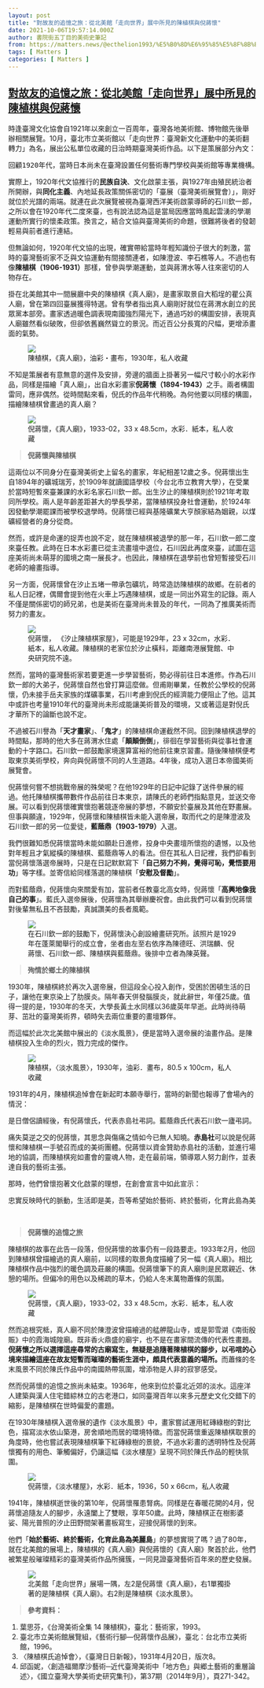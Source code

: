 ```yaml
---
layout: post
title: "對故友的追憶之旅：從北美館「走向世界」展中所見的陳植棋與倪蔣懷"
date: 2021-10-06T19:57:14.000Z
author: 書院街五丁目的美術史筆記
from: https://matters.news/@ecthelion1993/%E5%B0%8D%E6%95%85%E5%8F%8B%E7%9A%84%E8%BF%BD%E6%86%B6%E4%B9%8B%E6%97%85-%E5%BE%9E%E5%8C%97%E7%BE%8E%E9%A4%A8-%E8%B5%B0%E5%90%91%E4%B8%96%E7%95%8C-%E5%B1%95%E4%B8%AD%E6%89%80%E8%A6%8B%E7%9A%84%E9%99%B3%E6%A4%8D%E6%A3%8B%E8%88%87%E5%80%AA%E8%94%A3%E6%87%B7-bafyreidptadfyp42bncggmiemwt63bsixusjaz5hwjx6mbetpm2kkvtnea
tags: [ Matters ]
categories: [ Matters ]
---
```

<!--1633550234000-->
[對故友的追憶之旅：從北美館「走向世界」展中所見的陳植棋與倪蔣懷](https://matters.news/@ecthelion1993/%E5%B0%8D%E6%95%85%E5%8F%8B%E7%9A%84%E8%BF%BD%E6%86%B6%E4%B9%8B%E6%97%85-%E5%BE%9E%E5%8C%97%E7%BE%8E%E9%A4%A8-%E8%B5%B0%E5%90%91%E4%B8%96%E7%95%8C-%E5%B1%95%E4%B8%AD%E6%89%80%E8%A6%8B%E7%9A%84%E9%99%B3%E6%A4%8D%E6%A3%8B%E8%88%87%E5%80%AA%E8%94%A3%E6%87%B7-bafyreidptadfyp42bncggmiemwt63bsixusjaz5hwjx6mbetpm2kkvtnea)
------

<div>
<p>時逢臺灣文化協會自1921年以來創立一百周年，臺灣各地美術館、博物館先後舉辦相關展覽。10月，臺北市立美術館以「走向世界：臺灣新文化運動中的美術翻轉力」為名，展出公私單位收藏的日治時期臺灣美術作品。以下是策展部分內文：</p><pre class="ql-syntax">回顧1920年代，當時日本尚未在臺灣設置任何藝術專門學校與美術館等專業機構。若要實踐藝術創作志業，多半只能赴日或留歐、參加美術競賽獲奬而受肯定，因此需具備相當經濟背景的學子才有可能。在民族自尊心的驅使下，臺灣藝術家為能爭取與日本藝術家平等的地位，期許藉由美術創作以累積臺灣的文化深度，他們付出極大的努力留學、參與日本的官展；以及1927年之後，在總督府主導下於臺灣開辦的「臺展」、「府展」；或入選法國沙龍展。不僅在美術創作上獲得社會聲譽，也開創臺灣美術輝煌的年代。</pre><p>實際上，1920年代文協推行的<strong>民族自決</strong>、文化啟蒙主張，與1927年由殖民統治者所開辦，與<strong>同化主義</strong>、內地延長政策關係密切的「臺展（臺灣美術展覽會）」，剛好就位於光譜的兩端。就連在此次展覽被視為臺灣西洋美術啟蒙導師的石川欽一郎，之所以會在1920年代二度來臺，也有說法認為這是當局因應當時風起雲湧的學潮運動所實行的懷柔政策。換言之，結合文協與臺灣美術的命題，很難將後者的發韌輕易與前者進行連結。</p><p>但無論如何，1920年代文協的出現，確實帶給當時年輕知識份子很大的刺激，當時的臺灣藝術家不乏與文協運動有間接關連者，如陳澄波、李石樵等人。不過也有像<strong>陳植棋（1906-1931）</strong>那樣，曾參與學潮運動，並與蔣渭水等人往來密切的人物存在。</p><p>掛在北美館其中一間展廳中央的陳植棋《真人廟》，是畫家取景自大稻埕的瞿公真人廟，曾在第四回臺展獲得特選。曾有學者指出真人廟剛好就位在蔣渭水創立的民眾黨本部旁。畫家透過暖色調表現南國強烈陽光下，通過巧妙的構圖安排，表現真人廟雖然看似破敗，但卻依舊巍然聳立的景況。而近百公分長寬的尺幅，更增添畫面的氣勢。</p><figure class="image"><img src="https://assets.matters.news/embed/11573f22-18a5-430e-b8de-d28d4c4ae3c3.jpeg" data-asset-id="11573f22-18a5-430e-b8de-d28d4c4ae3c3" referrerpolicy="no-referrer"><figcaption><span>陳植棋，《真人廟》，油彩・畫布，1930年，私人收藏</span></figcaption></figure><p>不知是策展者有意無意的選件及安排，旁邊的牆面上掛著另一幅尺寸較小的水彩作品，同樣是描繪「真人廟」，出自水彩畫家<strong>倪蔣懷（1894-1943）</strong>之手。兩者構圖雷同，應非偶然。從時間點來看，倪氏的作品年代稍晚。為何他要以同樣的構圖，描繪陳植棋曾畫過的真人廟？</p><figure class="image"><img src="https://assets.matters.news/embed/86cd0e69-fc71-45cc-b8d7-5a2fd8996069.jpeg" data-asset-id="86cd0e69-fc71-45cc-b8d7-5a2fd8996069" referrerpolicy="no-referrer"><figcaption><span>倪蔣懷，《真人廟》，1933-02，33 x 48.5cm，水彩．紙本，私人收藏</span></figcaption></figure><blockquote><strong>倪蔣懷與陳植棋</strong></blockquote><p>這兩位以不同身分在臺灣美術史上留名的畫家，年紀相差12歲之多。倪蔣懷出生自1894年的礦城瑞芳，於1909年就讀國語學校（今台北市立教育大學），在受業於當時短暫來臺兼課的水彩名家石川欽一郎。出生汐止的陳植棋則於1921年考取同所學校。兩人是年齡差距甚大的學長學弟，當陳植棋投身社會運動，於1924年因發動學潮罷課而被學校退學時。倪蔣懷已經與基隆礦業大亨顏家結為姻親，以煤礦經營者的身分從商。</p><p>然而，或許是命運的捉弄也說不定，就在陳植棋被退學的那一年，石川欽一郎二度來臺任教。此時在日本水彩畫已從主流畫壇中退位，石川因此再度來臺，試圖在這座美術尚未萌芽的國境之南一展長才。也因此，陳植棋在退學前也曾短暫接受石川老師的繪畫指導。</p><p>另一方面，倪蔣懷曾在汐止五堵一帶承包礦坑，時常造訪陳植棋的故鄉。在前者的私人日記裡，偶爾會提到他在火車上巧遇陳植棋，或是一同出外寫生的記錄。兩人不僅是關係密切的師兄弟，也是美術在臺灣尚未普及的年代，一同為了推廣美術而努力的畫友。</p><figure class="image"><img src="https://assets.matters.news/embed/953b5861-243e-461e-93f6-7bb1a96078e0.jpeg" data-asset-id="953b5861-243e-461e-93f6-7bb1a96078e0" referrerpolicy="no-referrer"><figcaption><span>倪蔣懷， 《汐止陳植棋家屋》，可能是1929年，23 x 32cm，水彩．紙本，私人收藏。陳植棋的老家位於汐止橫科，距離南港展覽館、中央研究院不遠。</span></figcaption></figure><p>然而，當時的臺灣藝術家若要更進一步學習藝術，勢必得前往日本進修。作為石川欽一郎的大弟子，倪蔣懷自然也曾打算這麼做。但甫剛畢業，任教於公學校的倪蔣懷，仍未接手岳夫家族的煤礦事業，石川考慮到倪氏的經濟能力便阻止了他。這其中或許也考量1910年代的臺灣尚未形成能讓美術普及的環境，又或著這是對倪氏才華所下的論斷也說不定。</p><p>不過被石川譽為「<strong>天才畫家</strong>」、「<strong>鬼才</strong>」的陳植棋命運截然不同。回到陳植棋退學的時間點，那時的他大多在蔣渭水住處「<strong>顛顛倒倒</strong>」，徘徊在學習藝術與從事社會運動的十字路口。石川欽一郎鼓勵家境還算富裕的他前往東京習畫。隨後陳植棋便考取東京美術學校，奔向與倪蔣懷不同的人生道路。4年後，成功入選日本帝國美術展覽會。</p><p>倪蔣懷何嘗不想挑戰帝展的殊榮呢？在他1929年的日記中記錄了送件參展的經過。他托陳植棋攜帶數件作品前往日本東京，請陳氏的老師們指點意見，並送交帝展。可以看到倪蔣懷確實懷抱著競逐帝展的夢想，不願安於臺展及其他在野畫展。但事與願違，1929年，倪蔣懷和陳植棋皆未能入選帝展，取而代之的是陳澄波及石川欽一郎的另一位愛徒，<strong>藍蔭鼎（1903-1979）</strong>入選。</p><p>我們很難知悉倪蔣懷當時未能如願赴日進修，投身中央畫壇所懷抱的遺憾，以及他對年輕且才氣縱橫的陳植棋、藍蔭鼎等人的看法。但在其私人日記裡，我們卻看到當倪蔣懷落選帝展時，只是在日記默默寫下「<strong>自己努力不夠，覺得可恥，覺悟要用功</strong>」等字樣。並寄信給同樣落選的陳植棋「<strong>安慰及督勵</strong>」。</p><p>而對藍蔭鼎，倪蔣懷向來關愛有加，當前者任教臺北高女時，倪蔣懷「<strong>高興地像我自己的事</strong>」。藍氏入選帝展後，倪蔣懷為其舉辦慶祝會。由此我們可以看到倪蔣懷對後輩無私且不吝鼓勵，真誠讚美的長者風範。</p><figure class="image"><img src="https://assets.matters.news/embed/f2f1360c-c938-47fc-9c58-a4ba9b8190e3.jpeg" data-asset-id="f2f1360c-c938-47fc-9c58-a4ba9b8190e3" referrerpolicy="no-referrer"><figcaption><span>在石川欽一郎的鼓勵下，倪蔣懷決心創設繪畫研究所。該照片是1929年在蓬萊閣舉行的成立會，坐者由左至右依序為陳德旺、洪瑞麟、倪蔣懷、石川欽一郎、陳植棋與藍蔭鼎。後排中立者為陳英聲。</span></figcaption></figure><blockquote><strong>殉情於鄉土的陳植棋</strong></blockquote><p>1930年，陳植棋終於再次入選帝展，但這段全心投入創作，受困於困頓生活的日子，讓他在東京染上了肋膜炎。隔年春天併發腦膜炎，就此辭世，年僅25歲。值得一提的是，1930年的冬天，大學長黃土水同樣以36歲英年早逝。此時尚待萌芽、茁壯的臺灣美術界，頓時失去兩位重要的畫壇夥伴。</p><p>而這幅於此次北美館中展出的《淡水風景》，便是當時入選帝展的油畫作品。是陳植棋投入生命的烈火，戮力完成的傑作。</p><figure class="image"><img src="https://assets.matters.news/embed/bd7093b9-40a2-4a02-9c30-a23d0011dd56.jpeg" data-asset-id="bd7093b9-40a2-4a02-9c30-a23d0011dd56" referrerpolicy="no-referrer"><figcaption><span>陳植棋，〈淡水風景〉，1930年，油彩．畫布，80.5 x 100cm，私人收藏</span></figcaption></figure><p>1931年的4月，陳植棋追悼會在新起町本願寺舉行，當時的新聞也報導了會場內的情況：</p><pre class="ql-syntax">是日僧侶讀經後，有倪蔣懷氏，代表赤島社弔詞。藍蔭鼎氏代表石川欽一廬弔詞。楊佐三郎氏，披讀弔電數十通，各聲淚俱下。</pre><p><span>痛失莫逆之交的倪蔣懷，其思念與傷痛之情如今已無人知曉。</span><strong>赤島社</strong><span>可以說是倪蔣懷和陳植棋一手號召而成的美術團體。倪蔣懷以資金贊助赤島社的活動，並進行場地的協調，而陳植棋宛如畫會的靈魂人物，走在最前端，領導眾人努力創作，並表達自我的藝術主張。</span></p><p><span>那時，他們曾懷抱著文化啟蒙的理想，在創會宣言中如此宣示：</span></p><pre class="ql-syntax">忠實反映時代的脈動，生活即是美，吾等希望始於藝術、終於藝術，化育此島為美麗島。愛好藝術的我們，心懷為鄉土臺灣島殉情，隨時以兢兢業業的傻勁，不忘研究、精進。赤島社的使命在此，吾等之生活亦在此。</pre><p><br></p><blockquote><strong>倪蔣懷的追憶之旅</strong></blockquote><p>陳植棋的故事在此告一段落，但倪蔣懷的故事仍有一段路要走。1933年2月，他回到陳植棋曾描繪過的真人廟前，以同樣的取景角度描繪了另一幅《真人廟》。相比陳植棋作品中強烈的暖色調及莊嚴的構圖。倪蔣懷筆下的真人廟則是民眾親近、休憩的場所。但偏冷的用色以及稀疏的草木，仍給人冬末萬物蕭條的氛圍。</p><figure class="image"><img src="https://assets.matters.news/embed/86cd0e69-fc71-45cc-b8d7-5a2fd8996069.jpeg" data-asset-id="86cd0e69-fc71-45cc-b8d7-5a2fd8996069" referrerpolicy="no-referrer"><figcaption><span>倪蔣懷，《真人廟》，1933-02，33 x 48.5cm，水彩．紙本，私人收藏</span></figcaption></figure><p>然而追根究柢，真人廟不同於陳澄波曾描繪過的艋舺龍山寺，或是郭雪湖《南街殷賑》中的霞海城隍廟。既非香火鼎盛的廟宇，也不是在畫家間流傳的代表性畫題。<strong>倪蔣懷之所以選擇這座尋常的古廟寫生，無疑是追隨著陳植棋的腳步，以弔唁的心境來描繪這座在故友短暫而璀璨的藝術生涯中，頗具代表意義的場所。</strong>而蕭條的冬末風景不同於陳氏作品中的南國熱帶氛圍，增添物是人非的寂寥感受。</p><p>然而倪蔣懷的追憶之旅尚未結束。1936年，他來到位於臺北近郊的淡水。這座洋人建築與漢人住宅錯綜林立的古老港口，如同臺灣百年以來多元歷史文化交錯下的縮影，是陳植棋在世時偏愛的畫題。</p><p>在1930年陳植棋入選帝展的遺作《淡水風景》中，畫家嘗試運用紅磚綠樹的對比色，描寫淡水依山築港，房舍順地而居的環境特徵。而當倪蔣懷重返陳植棋取景的角度時，他也嘗試表現陳植棋筆下紅磚綠樹的景貌，不過水彩畫的透明特性及倪蔣懷獨有的用色、筆觸偏好，仍讓這幅《淡水樓屋》呈現不同於陳氏作品的輕快氛圍。<br class="smart"></p><figure class="image"><img src="https://assets.matters.news/embed/4b0f4dc3-767a-4fc9-908d-ac3903f24bae.jpeg" data-asset-id="4b0f4dc3-767a-4fc9-908d-ac3903f24bae" referrerpolicy="no-referrer"><figcaption><span>倪蔣懷，《淡水樓屋》，水彩．紙本，1936，50 x 66cm，私人收藏</span></figcaption></figure><p>1941年，陳植棋逝世後的第10年，倪蔣懷罹患腎病。同樣是在春暖花開的4月，倪蔣懷追隨友人的腳步，永遠闔上了雙眼，享年50歲。此時，陳植棋正在樹影婆娑、陽光普照的汐止田野間架著畫板寫生，迎接倪蔣懷的到來。</p><p>他們「<strong>始於藝術、終於藝術，化育此島為美麗島</strong>」的夢想實現了嗎？過了80年，就在北美館的展場上，陳植棋的《真人廟》與倪蔣懷的《真人廟》聚首於此，他們被繁星般璀璨精彩的臺灣美術作品所擁簇，一同見證臺灣藝術百年來的歷史發展。</p><figure class="image"><img src="https://assets.matters.news/embed/cedfc42a-1a27-4614-a7dc-10b71fbd9803.jpeg" data-asset-id="cedfc42a-1a27-4614-a7dc-10b71fbd9803" referrerpolicy="no-referrer"><figcaption><span>北美館「走向世界」展場一隅，左2是倪蔣懷《真人廟》，右1單獨掛著的是陳植棋《真人廟》。右2則是陳植棋《淡水風景》。</span></figcaption></figure><blockquote><strong>參考資料：</strong></blockquote><ol><li>葉思芬，《台灣美術全集 14 陳植棋》，臺北：藝術家，1993。</li><li>臺北市立美術館展覽組，《藝術行腳—倪蔣懷作品展》，臺北：台北市立美術館，1996。</li><li>〈陳植棋氏追悼會〉，《臺灣日日新報》，1931年4月20日，版次8。</li><li>邱函妮，〈創造福爾摩沙藝術─近代臺灣美術中「地方色」與郷土藝術的重層論述〉，《國立臺灣大學美術史研究集刊》，第37期（2014年9月），頁271-342。</li></ol>
</div>
